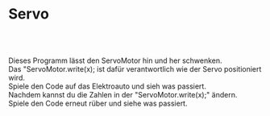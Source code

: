 # Servo
<br/><br/>

Dieses Programm lässt den ServoMotor hin und her schwenken.<br/>
Das "ServoMotor.write(x); ist dafür verantwortlich wie der Servo positioniert wird.<br/>
Spiele den Code auf das Elektroauto und sieh was passiert.<br/>
Nachdem kannst du die Zahlen in der "ServoMotor.write(x);" ändern.<br/>
Spiele den Code erneut rüber und siehe was passiert.<br/>


